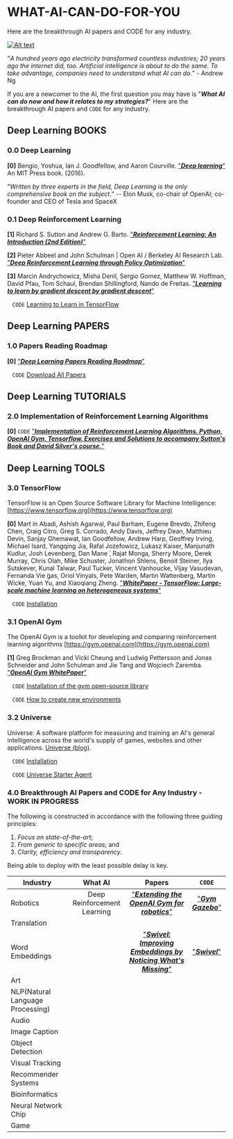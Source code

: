 # WHAT-AI-CAN-DO-FOR-YOU
Here are the breakthrough AI papers and CODE for any industry.

[![Alt text](https://img.youtube.com/vi/edFHBAIAmEM/0.jpg)](https://www.youtube.com/watch?v=edFHBAIAmEM)

"*A hundred years ago electricity transformed countless industries; 20 years ago the internet did, too. Artificial intelligence is about to do the same. To take advantage, companies need to understand what AI can do.*" - Andrew Ng

If you are a newcomer to the AI, the first question you may have is "**_What AI can do now and how it relates to my strategies?_**" Here are the breakthrough AI papers and `CODE` for any industry.

## Deep Learning BOOKS

### 0.0 Deep Learning

**[0]** Bengio, Yoshua, Ian J. Goodfellow, and Aaron Courville. ["**_Deep learning_**"](http://www.deeplearningbook.org) An MIT Press book. (2016).

"*Written by three experts in the field, Deep Learning is the only comprehensive book on the subject.*" -- Elon Musk, co-chair of OpenAI; co-founder and CEO of Tesla and SpaceX

### 0.1 Deep Reinforcement Learning

**[1]** Richard S. Sutton and Andrew G. Barto. ["**_Reinforcement Learning: An Introduction (2nd Edition)_**"](https://webdocs.cs.ualberta.ca/%7Esutton/book/bookdraft2016sep.pdf)

**[2]** Pieter Abbeel and John Schulman | Open AI / Berkeley AI Research Lab. ["**_Deep Reinforcement Learning through
Policy Optimization_**"](http://people.eecs.berkeley.edu/~pabbeel/nips-tutorial-policy-optimization-Schulman-Abbeel.pdf)

**[3]** Marcin Andrychowicz, Misha Denil, Sergio Gomez, Matthew W. Hoffman, David Pfau, Tom Schaul, Brendan Shillingford, Nando de Freitas. ["**_Learning to learn by gradient descent by gradient descent_**"](https://arxiv.org/pdf/1606.04474v2.pdf)

&nbsp;&nbsp;&nbsp;`CODE` [Learning to Learn in TensorFlow](https://github.com/deepmind/learning-to-learn)

## Deep Learning PAPERS

### 1.0 Papers Reading Roadmap

**[0]** ["**_Deep Learning Papers Reading Roadmap_**"](https://github.com/songrotek/Deep-Learning-Papers-Reading-Roadmap)

&nbsp;&nbsp;&nbsp;`CODE` [Download All Papers](https://github.com/songrotek/Deep-Learning-Papers-Reading-Roadmap/blob/master/download.py)

## Deep Learning TUTORIALS

### 2.0 Implementation of Reinforcement Learning Algorithms

**[0]** `CODE` ["**_Implementation of Reinforcement Learning Algorithms. Python, OpenAI Gym, Tensorflow. Exercises and Solutions to accompany Sutton's Book and David Silver's course._**"](https://github.com/dennybritz/reinforcement-learning)

## Deep Learning TOOLS

### 3.0 TensorFlow

TensorFlow is an Open Source Software Library for Machine Intelligence: [https://www.tensorflow.org](https://www.tensorflow.org)

**[0]** Mart ́ın Abadi, Ashish Agarwal, Paul Barham, Eugene Brevdo, Zhifeng Chen, Craig Citro, Greg S. Corrado, Andy Davis, Jeffrey Dean, Matthieu Devin, Sanjay Ghemawat, Ian Goodfellow, Andrew Harp, Geoffrey Irving, Michael Isard, Yangqing Jia, Rafal Jozefowicz, Lukasz Kaiser, Manjunath Kudlur, Josh Levenberg, Dan Mane ́, Rajat Monga, Sherry Moore, Derek Murray, Chris Olah, Mike Schuster, Jonathon Shlens, Benoit Steiner, Ilya Sutskever, Kunal Talwar, Paul Tucker, Vincent Vanhoucke, Vijay Vasudevan, Fernanda Vie ́gas, Oriol Vinyals, Pete Warden, Martin Wattenberg, Martin Wicke, Yuan Yu, and Xiaoqiang Zheng. ["**_WhitePaper - TensorFlow: Large-scale machine learning on heterogeneous systems_**"](http://download.tensorflow.org/paper/whitepaper2015.pdf)

&nbsp;&nbsp;&nbsp;`CODE` [Installation](https://github.com/tensorflow/tensorflow)

### 3.1 OpenAI Gym

The OpenAI Gym is a toolkit for developing and comparing reinforcement learning algorithms [https://gym.openai.com](https://gym.openai.com)

**[1]** Greg Brockman and Vicki Cheung and Ludwig Pettersson and Jonas Schneider and John Schulman and Jie Tang and Wojciech Zaremba. ["**_OpenAI Gym WhitePaper_**"](https://arxiv.org/pdf/1606.01540v1.pdf)

&nbsp;&nbsp;&nbsp;`CODE` [Installation of the gym open-source library](https://github.com/openai/gym)

&nbsp;&nbsp;&nbsp;`CODE` [How to create new environments](https://github.com/openai/gym/tree/master/gym/envs#how-to-create-new-environments-for-gym)

### 3.2 Universe

Universe: A software platform for measuring and training an AI's general intelligence across the world's supply of games, websites and other applications. [Universe (blog)](https://openai.com/blog/universe/).

&nbsp;&nbsp;&nbsp;`CODE` [Installation](https://github.com/openai/universe)

&nbsp;&nbsp;&nbsp;`CODE` [Universe Starter Agent](https://github.com/openai/universe-starter-agent)

### 4.0 Breakthrough AI Papers and CODE for Any Industry - WORK IN PROGRESS

The following is constructed in accordance with the following three guiding principles:

1. *Focus on state-of-the-art*;
2. *From generic to specific areas*; and
3. *Clarity, efficiency and transparency*.

Being able to deploy with the least possible delay is key.

| Industry        | What AI           | Papers  | `CODE`  | 
| -------------------------- |:--------------------------:|:--------------------------:|:-----:|
| Robotics      | Deep Reinforcement Learning | ["**_Extending the OpenAI Gym for robotics_**"](https://arxiv.org/pdf/1608.05742v1.pdf) | ["**_Gym Gazebo_**"](https://github.com/erlerobot/gym-gazebo/) 
| Translation      |       |    |
| Word Embeddings      |       | ["**_Swivel: Improving Embeddings by Noticing What's Missing_**"](https://arxiv.org/pdf/1602.02215v1.pdf) | ["**_Swivel_**"](https://github.com/tensorflow/models/tree/master/swivel)
| Art      |       |    |
| NLP(Natural Language Processing) |       |     |
| Audio |       |     |
| Image Caption |       |     |
| Object Detection |       |     |
| Visual Tracking |       |     |
| Recommender Systems |       |     |
| Bioinformatics |       |     |
| Neural Network Chip |       |     |
| Game |       |     |
